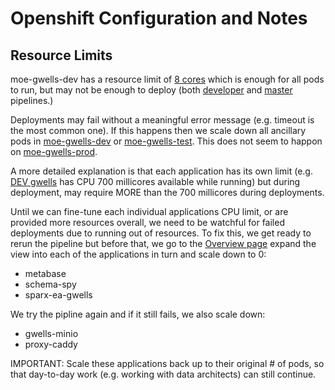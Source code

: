 # Openshift Configuration and Notes

## Resource Limits

moe-gwells-dev has a resource limit of [8 cores](https://console.pathfinder.gov.bc.ca:8443/console/project/moe-gwells-dev/quota) which is enough for all pods to run, but may not be enough to deploy (both [developer](https://console.pathfinder.gov.bc.ca:8443/console/project/moe-gwells-tools/browse/pipelines/gwells-pipeline-developer?tab=history) and [master](https://console.pathfinder.gov.bc.ca:8443/console/project/moe-gwells-tools/browse/pipelines/gwells-pipeline?tab=history) pipelines.)

Deployments may fail without a meaningful error message (e.g. timeout is the most common one).  If this happens then we scale down all ancillary pods in [moe-gwells-dev](https://console.pathfinder.gov.bc.ca:8443/console/project/moe-gwells-dev/overview) or [moe-gwells-test](https://console.pathfinder.gov.bc.ca:8443/console/project/moe-gwells-test/overview).  This does not seem to happon on [moe-gwells-prod](https://console.pathfinder.gov.bc.ca:8443/console/project/moe-gwells-prod/overview).

A more detailed explanation is that each application has its own limit (e.g. [DEV gwells](https://console.pathfinder.gov.bc.ca:8443/console/project/moe-gwells-dev/set-limits?kind=DeploymentConfig&name=gwells) has CPU 700 millicores available while running) but during deployment, may require MORE than the 700 millicores during deployments.

Until we can fine-tune each individual applications CPU limit, or are provided more resources overall, we need to be watchful for failed deployments due to running out of resources.   To fix this, we get ready to rerun the pipeline but before that, we go to the [Overview page](https://console.pathfinder.gov.bc.ca:8443/console/project/moe-gwells-dev/overview) expand the view into each of the applications in turn and scale down to 0:
- metabase
- schema-spy
- sparx-ea-gwells

We try the pipline again and if it still fails, we also scale down:
- gwells-minio
- proxy-caddy

IMPORTANT: Scale these applications back up to their original # of pods, so that day-to-day work (e.g. working with data architects) can still continue.
